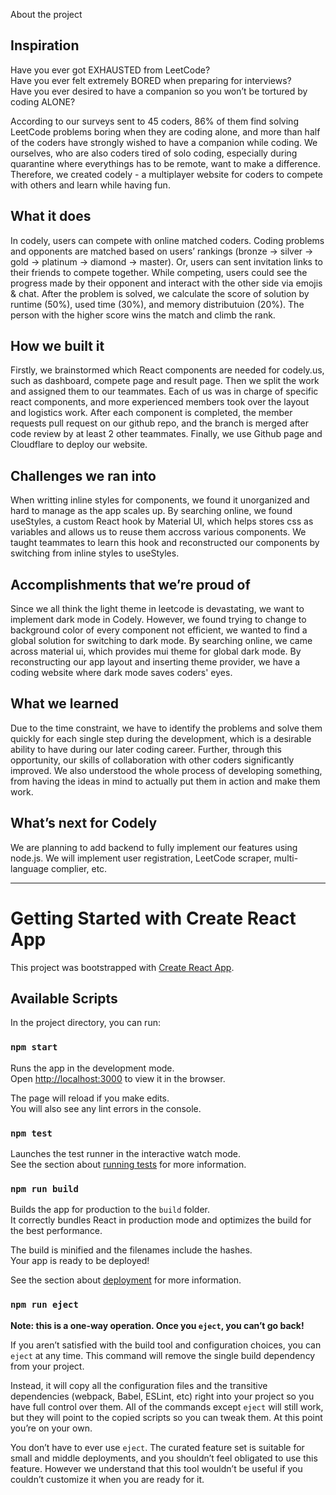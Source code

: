 About the project

## Inspiration

Have you ever got EXHAUSTED from LeetCode? <br />
Have you ever felt extremely BORED when preparing for interviews? <br />
Have you ever desired to have a companion so you won’t be tortured by coding ALONE? <br />

According to our surveys sent to 45 coders, 86% of them find solving LeetCode problems boring when they are coding alone, and more than half of the coders have strongly wished to have a companion while coding. We ourselves, who are also coders tired of solo coding, especially during quarantine where everythings has to be remote, want to make a difference. Therefore, we created codely -  a multiplayer website for coders to compete with others and learn while having fun.

## What it does

In codely, users can compete with online matched coders. Coding problems and opponents are matched based on users’ rankings (bronze -> silver -> gold -> platinum -> diamond -> master). Or, users can sent invitation links to their friends to compete together. While competing, users could see the progress made by their opponent and interact with the other side via emojis & chat. After the problem is solved, we calculate the score of solution by runtime (50%), used time (30%), and memory distributuion (20%). The person with the higher score wins the match and climb the rank. 

## How we built it

Firstly, we brainstormed which React components are needed for codely.us, such as dashboard, compete page and result page. Then we split the work and assigned them to our teammates. Each of us was in charge of specific react components, and more experienced members took over the layout and logistics work. After each component is completed, the member requests pull request on our github repo, and the branch is merged after code review by at least 2 other teammates. Finally, we use Github page and Cloudflare to deploy our website.

## Challenges we ran into

When writting inline styles for components, we found it unorganized and hard to manage as the app scales up. By searching online, we found useStyles, a custom React hook by Material UI, which helps stores css as variables and allows us to reuse them accross various components. We taught teammates to learn this hook and reconstructed our components by switching from inline styles to useStyles.

## Accomplishments that we’re proud of

Since we all think the light theme in leetcode is devastating, we want to implement dark mode in Codely. However, we found trying to change to background color of every component not efficient, we wanted to find a global solution for switching to dark mode. By searching online, we came across material ui, which provides mui theme for global dark mode. By reconstructing our app layout and inserting theme provider, we have a coding website where dark mode saves coders' eyes.


## What we learned

Due to the time constraint,  we have to identify the problems and solve them quickly for each single step during the development, which is a desirable ability to have during our later coding career. Further, through this opportunity, our skills of collaboration with other coders significantly improved. We also understood the whole process of developing something, from having the ideas in mind to actually put them in action and make them work. 

## What’s next for Codely
We are planning to add backend to fully implement our features using node.js. We will implement user registration, LeetCode scraper, multi-language complier, etc. 

----------------------

# Getting Started with Create React App

This project was bootstrapped with [Create React App](https://github.com/facebook/create-react-app).

## Available Scripts

In the project directory, you can run:

### `npm start`

Runs the app in the development mode.\
Open [http://localhost:3000](http://localhost:3000) to view it in the browser.

The page will reload if you make edits.\
You will also see any lint errors in the console.

### `npm test`

Launches the test runner in the interactive watch mode.\
See the section about [running tests](https://facebook.github.io/create-react-app/docs/running-tests) for more information.

### `npm run build`

Builds the app for production to the `build` folder.\
It correctly bundles React in production mode and optimizes the build for the best performance.

The build is minified and the filenames include the hashes.\
Your app is ready to be deployed!

See the section about [deployment](https://facebook.github.io/create-react-app/docs/deployment) for more information.

### `npm run eject`

**Note: this is a one-way operation. Once you `eject`, you can’t go back!**

If you aren’t satisfied with the build tool and configuration choices, you can `eject` at any time. This command will remove the single build dependency from your project.

Instead, it will copy all the configuration files and the transitive dependencies (webpack, Babel, ESLint, etc) right into your project so you have full control over them. All of the commands except `eject` will still work, but they will point to the copied scripts so you can tweak them. At this point you’re on your own.

You don’t have to ever use `eject`. The curated feature set is suitable for small and middle deployments, and you shouldn’t feel obligated to use this feature. However we understand that this tool wouldn’t be useful if you couldn’t customize it when you are ready for it.
